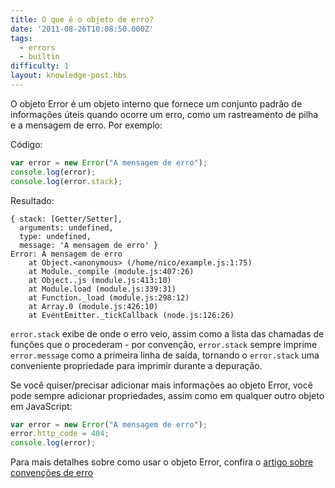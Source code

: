 ```yaml
---
title: O que é o objeto de erro?
date: '2011-08-26T10:08:50.000Z'
tags:
  - errors
  - builtin
difficulty: 1
layout: knowledge-post.hbs
---
```


<!-- The error object is a built-in object that provides a standard set of useful information when an error occurs, such as a stack trace and the error message. For example: -->
O objeto Error é um objeto interno que fornece um conjunto padrão de informações úteis quando ocorre um erro, como um rastreamento de pilha e a mensagem de erro. Por exemplo:

Código:

```javascript
var error = new Error("A mensagem de erro");
console.log(error);
console.log(error.stack);
```

Resultado:

```
{ stack: [Getter/Setter],
  arguments: undefined,
  type: undefined,
  message: 'A mensagem de erro' }
Error: A mensagem de erro
    at Object.<anonymous> (/home/nico/example.js:1:75)
    at Module._compile (module.js:407:26)
    at Object..js (module.js:413:10)
    at Module.load (module.js:339:31)
    at Function._load (module.js:298:12)
    at Array.0 (module.js:426:10)
    at EventEmitter._tickCallback (node.js:126:26)
```

<!-- `error.stack` shows you where an error came from, as well as a list of the function calls that preceded it - for your convenience, `error.stack` always prints `error.message` as the first line of its output, making `error.stack` a convenient single property to log during debugging. -->
`error.stack` exibe de onde o erro veio, assim como a lista das chamadas de funções que o procederam - por convenção, `error.stack` sempre imprime `error.message` como a primeira linha de saída, tornando o `error.stack` uma conveniente propriedade para imprimir durante a depuração.

<!-- If you want to add more information to the Error object, you can always add properities, just as with any other JavaScript object:  -->
Se você quiser/precisar adicionar mais informações ao objeto Error, você pode sempre adicionar propriedades, assim como em qualquer outro objeto em JavaScript:

```javascript
var error = new Error("A mensagem de erro");
error.http_code = 404;
console.log(error);
```

<!-- For more details how to use the Error object, check out the [article on error conventions](/en/knowledge/errors/what-are-the-error-conventions/) -->
Para mais detalhes sobre como usar o objeto Error, confira o [artigo sobre convenções de erro](/pt-br/knowledge/errors/what-are-the-error-conventions/)
